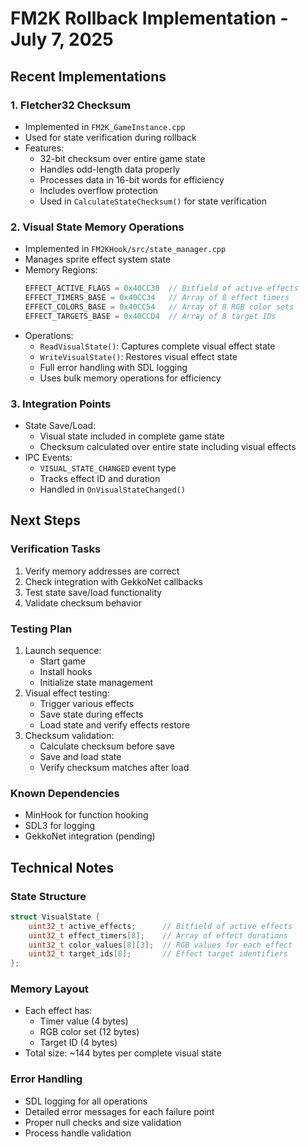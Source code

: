 # FM2K Rollback Implementation - July 7, 2025

## Recent Implementations

### 1. Fletcher32 Checksum
- Implemented in `FM2K_GameInstance.cpp`
- Used for state verification during rollback
- Features:
  - 32-bit checksum over entire game state
  - Handles odd-length data properly
  - Processes data in 16-bit words for efficiency
  - Includes overflow protection
  - Used in `CalculateStateChecksum()` for state verification

### 2. Visual State Memory Operations
- Implemented in `FM2KHook/src/state_manager.cpp`
- Manages sprite effect system state
- Memory Regions:
  ```cpp
  EFFECT_ACTIVE_FLAGS = 0x40CC30  // Bitfield of active effects
  EFFECT_TIMERS_BASE = 0x40CC34   // Array of 8 effect timers
  EFFECT_COLORS_BASE = 0x40CC54   // Array of 8 RGB color sets
  EFFECT_TARGETS_BASE = 0x40CCD4  // Array of 8 target IDs
  ```
- Operations:
  - `ReadVisualState()`: Captures complete visual effect state
  - `WriteVisualState()`: Restores visual effect state
  - Full error handling with SDL logging
  - Uses bulk memory operations for efficiency

### 3. Integration Points
- State Save/Load:
  - Visual state included in complete game state
  - Checksum calculated over entire state including visual effects
- IPC Events:
  - `VISUAL_STATE_CHANGED` event type
  - Tracks effect ID and duration
  - Handled in `OnVisualStateChanged()`

## Next Steps

### Verification Tasks
1. Verify memory addresses are correct
2. Check integration with GekkoNet callbacks
3. Test state save/load functionality
4. Validate checksum behavior

### Testing Plan
1. Launch sequence:
   - Start game
   - Install hooks
   - Initialize state management
2. Visual effect testing:
   - Trigger various effects
   - Save state during effects
   - Load state and verify effects restore
3. Checksum validation:
   - Calculate checksum before save
   - Save and load state
   - Verify checksum matches after load

### Known Dependencies
- MinHook for function hooking
- SDL3 for logging
- GekkoNet integration (pending)

## Technical Notes

### State Structure
```cpp
struct VisualState {
    uint32_t active_effects;      // Bitfield of active effects
    uint32_t effect_timers[8];    // Array of effect durations
    uint32_t color_values[8][3];  // RGB values for each effect
    uint32_t target_ids[8];       // Effect target identifiers
};
```

### Memory Layout
- Each effect has:
  - Timer value (4 bytes)
  - RGB color set (12 bytes)
  - Target ID (4 bytes)
- Total size: ~144 bytes per complete visual state

### Error Handling
- SDL logging for all operations
- Detailed error messages for each failure point
- Proper null checks and size validation
- Process handle validation 